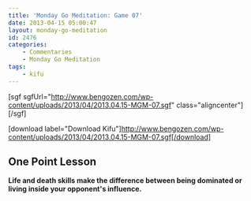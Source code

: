 ```yaml
---
title: 'Monday Go Meditation: Game 07'
date: 2013-04-15 05:00:47
layout: monday-go-meditation
id: 2476
categories:
	- Commentaries
	- Monday Go Meditation
tags:
	- kifu
---
```


[sgf sgfUrl="http://www.bengozen.com/wp-content/uploads/2013/04/2013.04.15-MGM-07.sgf" class="aligncenter"][/sgf]

[download label="Download Kifu"]http://www.bengozen.com/wp-content/uploads/2013/04/2013.04.15-MGM-07.sgf[/download]

## **One Point Lesson**

**Life and death skills make the difference between being dominated or living inside your opponent's influence.**